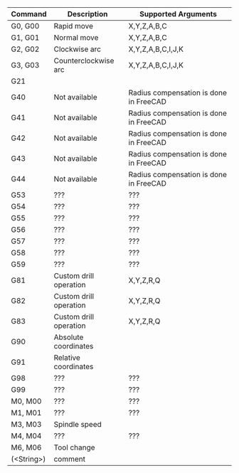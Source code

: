 | Command | Description | Supported Arguments |
| --- | --- | --- |
| G0, G00 | Rapid move | X,Y,Z,A,B,C |
| G1, G01 | Normal move | X,Y,Z,A,B,C |
| G2, G02 | Clockwise arc | X,Y,Z,A,B,C,I,J,K |
| G3, G03 | Counterclockwise arc | X,Y,Z,A,B,C,I,J,K |
| G21 |  |  |
| G40 | Not available | Radius compensation is done in FreeCAD |
| G41 | Not available | Radius compensation is done in FreeCAD |
| G42 | Not available | Radius compensation is done in FreeCAD |
| G43 | Not available | Radius compensation is done in FreeCAD |
| G44 | Not available | Radius compensation is done in FreeCAD |
| G53 | ??? | ??? |
| G54 | ??? | ??? |
| G55 | ??? | ??? |
| G56 | ??? | ??? |
| G57 | ??? | ??? |
| G58 | ??? | ??? |
| G59 | ??? | ??? |
| G81 | Custom drill operation | X,Y,Z,R,Q |
| G82 | Custom drill operation | X,Y,Z,R,Q |
| G83 | Custom drill operation | X,Y,Z,R,Q |
| G90 | Absolute coordinates | |
| G91 | Relative coordinates | |
| G98 | ??? | ??? |
| G99 | ??? | ??? |
| M0, M00 | ??? | ??? |
| M1, M01 | ??? | ??? |
| M3, M03 | Spindle speed |  |
| M4, M04 | ??? | ??? |
| M6, M06 | Tool change |  |
| (\<String\>) | comment | |
